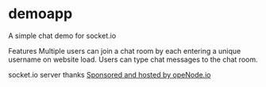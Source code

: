 # demoapp

A simple chat demo for socket.io

Features
Multiple users can join a chat room by each entering a unique username on website load.
Users can type chat messages to the chat room.

socket.io server
thanks 
<a href="https://www.openode.io/">Sponsored and hosted by opeNode.io</a>
